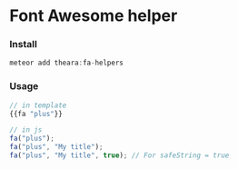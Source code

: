# Font Awesome helper

### Install
```js
meteor add theara:fa-helpers
```
### Usage
```js
// in template
{{fa "plus"}}

// in js
fa("plus");
fa("plus", "My title");
fa("plus", "My title", true); // For safeString = true
```